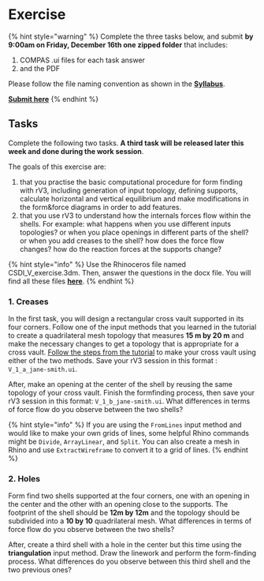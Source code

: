 # Exercise

{% hint style="warning" %}
Complete the three tasks below, and submit **by 9:00am on Friday, December 16th one zipped folder** that includes:

1. COMPAS .ui files for each task answer
2. and the PDF

Please follow the file naming convention as shown in the [**Syllabus**](../../syllabus.md#submissions).

[**Submit here**](https://polybox.ethz.ch/index.php/s/VaipCVMQcJWcAgx)
{% endhint %}

## Tasks

Complete the following two tasks. **A third task will be released later this week and done during the work session**.

The goals of this exercise are:

1. that you practise the basic computational procedure for form finding with rV3, including generation of input topology, defining supports, calculate horizontal and vertical equilibrium and make modifications in the form\&force diagrams in order to add features.
2. that you use rV3 to understand how the internals forces flow within the shells. For example: what happens when you use different inputs topologies? or when you place openings in different parts of the shell? or when you add creases to the shell? how does the force flow changes? how do the reaction forces at the supports change?&#x20;

{% hint style="info" %}
Use the Rhinoceros file named CSDI\_V\_exercise.3dm. Then, answer the questions in the docx file. You will find all these files [**here**](../#files).
{% endhint %}

### 1. Creases

In the first task, you will design a rectangular cross vault supported in its four corners. Follow one of the input methods that you learned in the tutorial to create a quadrilateral mesh topology that measures **15 m by 20 m** and make the necessary changes to get a topology that is appropriate for a cross vault. [Follow the steps from the tutorial](\_tutorial-5.md#4-creases) to make your cross vault using either of the two methods. Save your rV3 session in this format : `V_1_a_jane-smith.ui`.

After, make an opening at the center of the shell by reusing the same topology of your cross vault. Finish the formfinding process, then save your rV3 session in this format: `V_1_b_jane-smith.ui`. What differences in terms of force flow do you observe between the two shells?&#x20;

{% hint style="info" %}
If you are using the `FromLines` input method and would like to make your own grids of lines, some helpful Rhino commands might be `Divide`, `ArrayLinear`, and `Split`. You can also create a mesh in Rhino and use `ExtractWireframe` to convert it to a grid of lines.
{% endhint %}

### 2. Holes

Form find two shells supported at the four corners, one with an opening in the center and the other with an opening close to the supports. The footprint of the shell should be **12m by 12m** and the topology should be subdivided into a **10 by 10** quadrilateral mesh. What differences in terms of force flow do you observe between the two shells?&#x20;

After, create a third shell with a hole in the center but this time using the **triangulation** input method. Draw the linework and perform the form-finding process. What differences do you observe between this third shell and the two previous ones?&#x20;

<!-- 
### 3. Design exploration

The final task is a free design task. We have three cinema halls with a freestanding, circular ticket and snack booth. We would like to build a series of 2 or more shells to cover the space between the halls. There are a number of features we would like these shells to have, and a few constraints.

The shells can anchor anywhere on the <mark style="color:red;">**red**</mark> surfaces in the Rhino exercise file. This includes some of the walls of the cinema halls, as well as the entirety of the ticket and snack booth. 

Each of these characteristics should be present in at least on of the shells : 
- [ ] Hole
- [ ] Dropdown
- [ ] Crease
- [ ] an edge which is fully supported
- [ ] two edges supported only at the corner

We recommend that you start by making a hand sketch of the scheme for your shells. When you finish formfinding a shell, save out your compas `.ui` file. Also save your final Rhino file with the meshes of your three shells. 

Answer the questions in the separate word doc titled `CSDI_V_exercise_task3.doc`. -->
